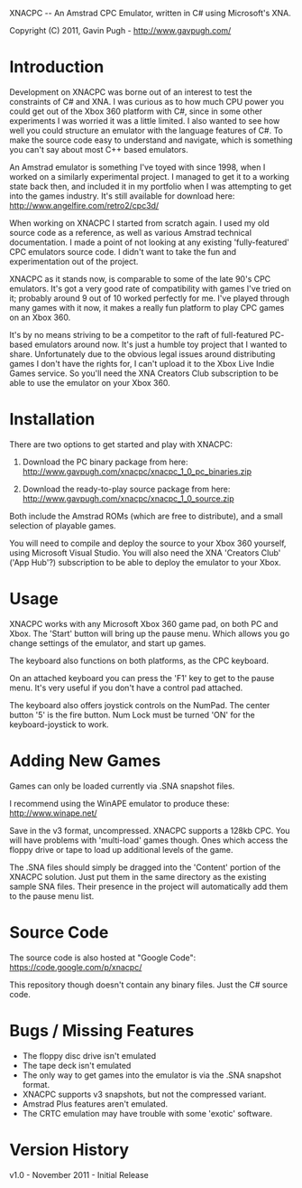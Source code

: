 XNACPC -- An Amstrad CPC Emulator, written in C# using Microsoft's XNA.

Copyright (C) 2011, Gavin Pugh - http://www.gavpugh.com/


# Introduction #

Development on XNACPC was borne out of an interest to test the constraints of C#
and XNA. I was curious as to how much CPU power you could get out of the Xbox
360 platform with C#, since in some other experiments I was worried it was a
little limited. I also wanted to see how well you could structure an emulator with
the language features of C#. To make the source code easy to understand and
navigate, which is something you can't say about most C++ based emulators.

An Amstrad emulator is something I've toyed with since 1998, when I worked on a
similarly experimental project. I managed to get it to a working state back then,
and included it in my portfolio when I was attempting to get into the games
industry. It's still available for download here:
http://www.angelfire.com/retro2/cpc3d/

When working on XNACPC I started from scratch again. I used my old source code as
a reference, as well as various Amstrad technical documentation. I made a point of
not looking at any existing 'fully-featured' CPC emulators source code. I didn't
want to take the fun and experimentation out of the project.

XNACPC as it stands now, is comparable to some of the late 90's CPC emulators.
It's got a very good rate of compatibility with games I've tried on it; probably
around 9 out of 10 worked perfectly for me. I've played through many games with it
now, it makes a really fun platform to play CPC games on an Xbox 360.

It's by no means striving to be a competitor to the raft of full-featured PC-
based emulators around now. It's just a humble toy project that I wanted to share.
Unfortunately due to the obvious legal issues around distributing games I don't
have the rights for, I can't upload it to the Xbox Live Indie Games service. So
you'll need the XNA Creators Club subscription to be able to use the emulator
on your Xbox 360.


# Installation #

There are two options to get started and play with XNACPC:

1) Download the PC binary package from here:
http://www.gavpugh.com/xnacpc/xnacpc_1_0_pc_binaries.zip

2) Download the ready-to-play source package from here:
http://www.gavpugh.com/xnacpc/xnacpc_1_0_source.zip

Both include the Amstrad ROMs (which are free to distribute), and a small selection
of playable games.

You will need to compile and deploy the source to your Xbox 360 yourself, using
Microsoft Visual Studio. You will also need the XNA 'Creators Club' ('App Hub'?)
subscription to be able to deploy the emulator to your Xbox.


# Usage #

XNACPC works with any Microsoft Xbox 360 game pad, on both PC and Xbox. The 'Start'
button will bring up the pause menu. Which allows you go change settings of the
emulator, and start up games.

The keyboard also functions on both platforms, as the CPC keyboard.

On an attached keyboard you can press the 'F1' key to get to the pause menu. It's
very useful if you don't have a control pad attached.

The keyboard also offers joystick controls on the NumPad. The center button '5'
is the fire button. Num Lock must be turned 'ON' for the keyboard-joystick to work.


# Adding New Games #

Games can only be loaded currently via .SNA snapshot files.

I recommend using the WinAPE emulator to produce these: http://www.winape.net/

Save in the v3 format, uncompressed. XNACPC supports a 128kb CPC. You will have
problems with 'multi-load' games though. Ones which access the floppy drive or
tape to load up additional levels of the game.

The .SNA files should simply be dragged into the 'Content' portion of the XNACPC
solution. Just put them in the same directory as the existing sample SNA files.
Their presence in the project will automatically add them to the pause menu list.


# Source Code #

The source code is also hosted at "Google Code":
https://code.google.com/p/xnacpc/

This repository though doesn't contain any binary files. Just the C# source code.


# Bugs / Missing Features #

  * The floppy disc drive isn't emulated
  * The tape deck isn't emulated
  * The only way to get games into the emulator is via the .SNA snapshot format.
  * XNACPC supports v3 snapshots, but not the compressed variant.
  * Amstrad Plus features aren't emulated.
  * The CRTC emulation may have trouble with some 'exotic' software.


# Version History #

v1.0 - November 2011 - Initial Release